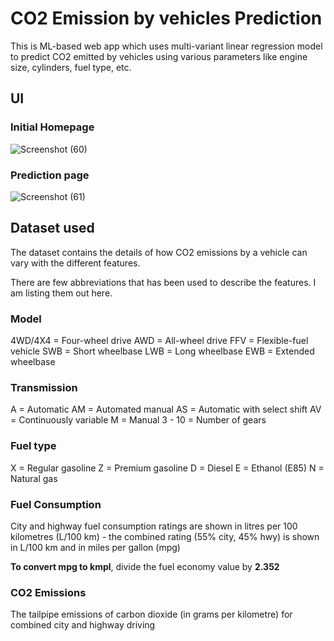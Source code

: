 # CO2 Emission by vehicles Prediction

This is ML-based web app which uses multi-variant linear regression model to predict CO2 emitted by vehicles using various parameters like engine size, cylinders, fuel type, etc.

## UI

### Initial Homepage
![Screenshot (60)](https://github.com/dipanshu18/co2_emission_prediction/assets/88198352/a5941330-8074-4768-92f4-2d39559b129c)

### Prediction page
![Screenshot (61)](https://github.com/dipanshu18/co2_emission_prediction/assets/88198352/6b22dd49-5388-4b36-b969-40a529ad4cff)


## Dataset used
The dataset contains the details of how CO2 emissions by a vehicle can vary with the different features. 

There are few abbreviations that has been used to describe the features. I am listing them out here.

### Model

4WD/4X4 = Four-wheel drive
AWD = All-wheel drive
FFV = Flexible-fuel vehicle
SWB = Short wheelbase
LWB = Long wheelbase
EWB = Extended wheelbase

### Transmission

A = Automatic
AM = Automated manual
AS = Automatic with select shift
AV = Continuously variable
M = Manual
3 - 10 = Number of gears

### Fuel type

X = Regular gasoline
Z = Premium gasoline
D = Diesel
E = Ethanol (E85)
N = Natural gas

### Fuel Consumption

City and highway fuel consumption ratings are shown in litres per 100 kilometres (L/100 km) - the combined rating (55% city, 45% hwy) is shown in L/100 km and in miles per gallon (mpg)

**To convert mpg to kmpl**, divide the fuel economy value by **2.352**

### CO2 Emissions

The tailpipe emissions of carbon dioxide (in grams per kilometre) for combined city and highway driving
